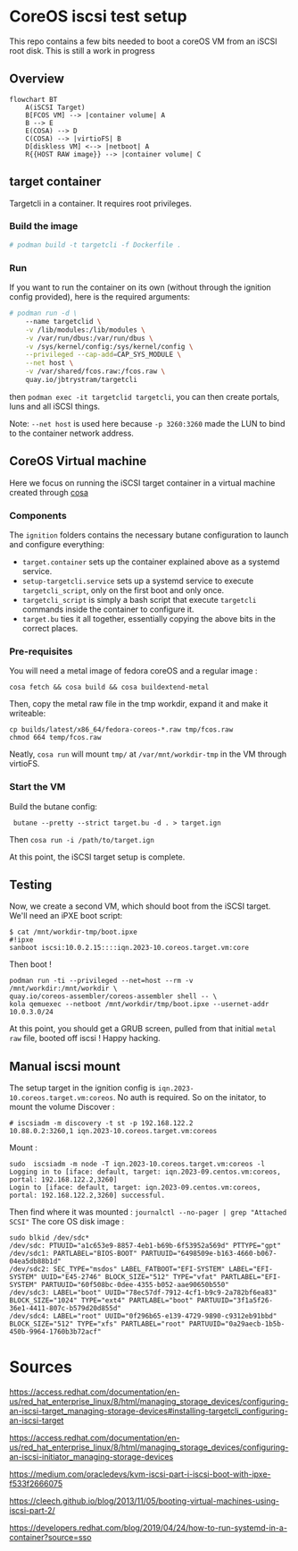 # CoreOS iscsi test setup

This repo contains a few bits needed to boot a coreOS VM from an iSCSI root disk. 
This is still a work in progress

## Overview

```mermaid
flowchart BT
    A(iSCSI Target)
    B[FCOS VM] --> |container volume| A
    B --> E
    E(COSA) --> D
    C(COSA) --> |virtioFS| B 
    D[diskless VM] <--> |netboot| A
    R{{HOST RAW image}} --> |container volume| C
```

## target container

Targetcli in a container. It requires root privileges. 

### Build the image
```bash
# podman build -t targetcli -f Dockerfile .
```

### Run
If you want to run the container on its own (without through the ignition config provided), here is the required arguments: 
```bash
# podman run -d \
	--name targetclid \
	-v /lib/modules:/lib/modules \
	-v /var/run/dbus:/var/run/dbus \
    -v /sys/kernel/config:/sys/kernel/config \
	--privileged --cap-add=CAP_SYS_MODULE \
	--net host \
	-v /var/shared/fcos.raw:/fcos.raw \
	quay.io/jbtrystram/targetcli
```
then `podman exec -it targetclid targetcli`, you can then create portals, luns and all iSCSI things.

Note: `--net host` is used here because `-p 3260:3260` made the LUN to bind to the container network address.


## CoreOS Virtual machine

Here we focus on running the iSCSI target container in a virtual machine created through [cosa](https://coreos.github.io/coreos-assembler/cosa/run/)

### Components
The `ignition` folders contains the necessary butane configuration to launch and configure everything:
 - `target.container` sets up the container explained above as a systemd service.
 - `setup-targetcli.service` sets up a systemd service to execute `targetcli_script`, only on the first boot and only once.  
 - `targetcli_script` is simply a bash script that execute `targetcli` commands inside the container to configure it.
 - `target.bu` ties it all together, essentially copying the above bits in the correct places.


### Pre-requisites

You will need a metal image of fedora coreOS and a regular image :
```
cosa fetch && cosa build && cosa buildextend-metal
```
Then, copy the metal raw file in the tmp workdir, expand it and make it writeable: 
```
cp builds/latest/x86_64/fedora-coreos-*.raw tmp/fcos.raw
chmod 664 temp/fcos.raw
```
Neatly, `cosa run` will mount `tmp/` at `/var/mnt/workdir-tmp` in the VM through virtioFS.

### Start the VM

Build the butane config:
```
 butane --pretty --strict target.bu -d . > target.ign
```

Then `cosa run -i /path/to/target.ign`

At this point, the iSCSI target setup is complete.

## Testing

Now, we create a second VM, which should boot from the iSCSI target.
We'll need an iPXE boot script: 
``` 
$ cat /mnt/workdir-tmp/boot.ipxe
#!ipxe
sanboot iscsi:10.0.2.15::::iqn.2023-10.coreos.target.vm:core
```

Then boot !
```
podman run -ti --privileged --net=host --rm -v /mnt/workdir:/mnt/workdir \
quay.io/coreos-assembler/coreos-assembler shell -- \
kola qemuexec --netboot /mnt/workdir/tmp/boot.ipxe --usernet-addr 10.0.3.0/24
```

At this point, you should get a GRUB screen, pulled from that initial `metal raw` file, booted off iscsi ! Happy hacking.

## Manual iscsi mount

The setup target in the ignition config is `iqn.2023-10.coreos.target.vm:coreos`. No auth is required. 
So on the initator, to mount the volume
Discover : 
```
# iscsiadm -m discovery -t st -p 192.168.122.2
10.88.0.2:3260,1 iqn.2023-10.coreos.target.vm:coreos
```
Mount :
```
sudo  iscsiadm -m node -T iqn.2023-10.coreos.target.vm:coreos -l
Logging in to [iface: default, target: iqn.2023-09.centos.vm:coreos, portal: 192.168.122.2,3260]
Login to [iface: default, target: iqn.2023-09.centos.vm:coreos, portal: 192.168.122.2,3260] successful.
```

Then find where it was mounted :  `journalctl --no-pager | grep "Attached SCSI"`
The core OS disk image : 
```
sudo blkid /dev/sdc*
/dev/sdc: PTUUID="a1c653e9-8857-4eb1-b69b-6f53952a569d" PTTYPE="gpt"
/dev/sdc1: PARTLABEL="BIOS-BOOT" PARTUUID="6498509e-b163-4660-b067-04ea5db88b1d"
/dev/sdc2: SEC_TYPE="msdos" LABEL_FATBOOT="EFI-SYSTEM" LABEL="EFI-SYSTEM" UUID="E45-2746" BLOCK_SIZE="512" TYPE="vfat" PARTLABEL="EFI-SYSTEM" PARTUUID="60f508bc-0dee-4355-b052-aae90650b550"
/dev/sdc3: LABEL="boot" UUID="78ec57df-7912-4cf1-b9c9-2a782bf6ea83" BLOCK_SIZE="1024" TYPE="ext4" PARTLABEL="boot" PARTUUID="3f1a5f26-36e1-4411-807c-b579d20d855d"
/dev/sdc4: LABEL="root" UUID="0f296b65-e139-4729-9890-c9312eb91bbd" BLOCK_SIZE="512" TYPE="xfs" PARTLABEL="root" PARTUUID="0a29aecb-1b5b-450b-9964-1760b3b72acf"
```

# Sources
https://access.redhat.com/documentation/en-us/red_hat_enterprise_linux/8/html/managing_storage_devices/configuring-an-iscsi-target_managing-storage-devices#installing-targetcli_configuring-an-iscsi-target

https://access.redhat.com/documentation/en-us/red_hat_enterprise_linux/8/html/managing_storage_devices/configuring-an-iscsi-initiator_managing-storage-devices

https://medium.com/oracledevs/kvm-iscsi-part-i-iscsi-boot-with-ipxe-f533f2666075

https://cleech.github.io/blog/2013/11/05/booting-virtual-machines-using-iscsi-part-2/

https://developers.redhat.com/blog/2019/04/24/how-to-run-systemd-in-a-container?source=sso
